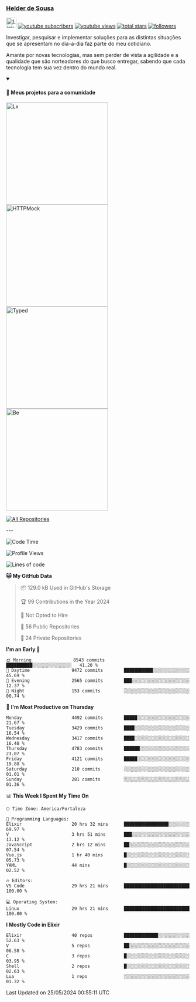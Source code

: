 <p align="left">
<a href="https://github.com/andridus">
    <h3>Helder de Sousa</h3></a>
</p>


<p align="left">
 <a href="https://linkedin.com/in/helder-de-sousa">
    <img height="28px" alt="Linkedin" title="Helder de Sousa" src="https://img.shields.io/badge/-linkedin-blue?style=flat-square&logo=Linkedin&logoColor=white&link=https://www.linkedin.com/in/helder-de-sousa""/></a>
  <a href="https://www.youtube.com/@vocedesenvolvedor?sub_confirmation=1">
    <img alt="youtube subscribers" title="Inscreva-se no canal Você, desenvolvedor" src="https://custom-icon-badges.demolab.com/youtube/channel/subscribers/UCh-qOj_p5CY_AfuR7fEYbwA?color=%23E05D44&label=V0CÊ,%20 DESENVOLVEDOR&logo=video&logoColor=white&style=for-the-badge&labelColor=CE4630""/></a>
  <a href="https://www.youtube.com/@vocedesenvolvedor">
    <img alt="youtube views" title="YouTube Visualizações" src="https://custom-icon-badges.demolab.com/youtube/channel/views/UCh-qOj_p5CY_AfuR7fEYbwA?color=%23E1AD0E&logo=video&logoColor=white&style=for-the-badge&labelColor=C79600"/></a>
  <a href="https://github.com/andridus?tab=repositories&sort=stargazers">
    <img alt="total stars" title="Total de Estrelas no GitHub" src="https://custom-icon-badges.demolab.com/github/stars/andridus?color=55960c&style=for-the-badge&labelColor=488207&logo=star"/></a>
  <a href="https://github.com/andridus?tab=followers">
    <img alt="followers" title="Siga-me on Github" src="https://custom-icon-badges.demolab.com/github/followers/andridus?color=236ad3&labelColor=1155ba&style=for-the-badge&logo=person-add&label=Follow&logoColor=white"/></a>
</p>

<p align="left">
 Investigar, pesquisar e implementar soluções para as distintas situações que se apresentam no dia-a-dia faz parte do meu cotidiano.

Amante por novas tecnologias, mas sem perder de vista a agilidade e a qualidade que são norteadores do que busco entregar, sabendo que cada tecnologia tem sua vez dentro do mundo real.
</p>


<details open>
  <summary><h4>📘 Meus projetos para a comunidade</h4></summary>

  <p align="left">
    <a href="https://github.com/andridus/lx"><img width="278" src="https://denvercoder1-github-readme-stats.vercel.app/api/pin/?username=andridus&repo=lx&theme=default&show_icons=true" alt="Lx"></a>
    <a href="https://github.com/andridus/httpmock"><img width="278" src="https://denvercoder1-github-readme-stats.vercel.app/api/pin/?username=andridus&repo=httpmock&theme=default&show_icons=true" alt="HTTPMock"></a>
    <a href="https://github.com/andridus/typed"><img width="278" src="https://denvercoder1-github-readme-stats.vercel.app/api/pin/?username=andridus&repo=typed&theme=default&show_icons=true" alt="Typed"></a>
    <a href="https://github.com/andridus/bee"><img width="278" src="https://denvercoder1-github-readme-stats.vercel.app/api/pin/?username=andridus&repo=bee&theme=default&show_icons=true" alt="Be"></a>

  </p>

  <a href="https://github.com/andridus?tab=repositories&sort=stargazers"><img alt="All Repositories" title="All Repositories" src="https://custom-icon-badges.demolab.com/badge/-Clique%20aqui%20para%20todos%20os%20meus%20repos-efefef?style=for-the-badge&logoColor=black&logo=repo"/></a>
</details>
---

<!--START_SECTION:waka-->
![Code Time](http://img.shields.io/badge/Code%20Time-1%2C892%20hrs%2043%20mins-blue)

![Profile Views](http://img.shields.io/badge/Profile%20Views-3-blue)

![Lines of code](https://img.shields.io/badge/From%20Hello%20World%20I%27ve%20Written-8.0%20million%20lines%20of%20code-blue)

**🐱 My GitHub Data** 

> 📦 129.0 kB Used in GitHub's Storage 
 > 
> 🏆 99 Contributions in the Year 2024
 > 
> 🚫 Not Opted to Hire
 > 
> 📜 56 Public Repositories 
 > 
> 🔑 24 Private Repositories 
 > 
**I'm an Early 🐤** 

```text
🌞 Morning                8543 commits        ██████████░░░░░░░░░░░░░░░   41.20 % 
🌆 Daytime                9472 commits        ███████████░░░░░░░░░░░░░░   45.69 % 
🌃 Evening                2565 commits        ███░░░░░░░░░░░░░░░░░░░░░░   12.37 % 
🌙 Night                  153 commits         ░░░░░░░░░░░░░░░░░░░░░░░░░   00.74 % 
```
📅 **I'm Most Productive on Thursday** 

```text
Monday                   4492 commits        █████░░░░░░░░░░░░░░░░░░░░   21.67 % 
Tuesday                  3429 commits        ████░░░░░░░░░░░░░░░░░░░░░   16.54 % 
Wednesday                3417 commits        ████░░░░░░░░░░░░░░░░░░░░░   16.48 % 
Thursday                 4783 commits        ██████░░░░░░░░░░░░░░░░░░░   23.07 % 
Friday                   4121 commits        █████░░░░░░░░░░░░░░░░░░░░   19.88 % 
Saturday                 210 commits         ░░░░░░░░░░░░░░░░░░░░░░░░░   01.01 % 
Sunday                   281 commits         ░░░░░░░░░░░░░░░░░░░░░░░░░   01.36 % 
```


📊 **This Week I Spent My Time On** 

```text
🕑︎ Time Zone: America/Fortaleza

💬 Programming Languages: 
Elixir                   20 hrs 32 mins      █████████████████░░░░░░░░   69.97 % 
V                        3 hrs 51 mins       ███░░░░░░░░░░░░░░░░░░░░░░   13.12 % 
JavaScript               2 hrs 12 mins       ██░░░░░░░░░░░░░░░░░░░░░░░   07.54 % 
Vue.js                   1 hr 40 mins        █░░░░░░░░░░░░░░░░░░░░░░░░   05.73 % 
YAML                     44 mins             █░░░░░░░░░░░░░░░░░░░░░░░░   02.52 % 

🔥 Editors: 
VS Code                  29 hrs 21 mins      █████████████████████████   100.00 % 

💻 Operating System: 
Linux                    29 hrs 21 mins      █████████████████████████   100.00 % 
```

**I Mostly Code in Elixir** 

```text
Elixir                   40 repos            █████████████░░░░░░░░░░░░   52.63 % 
V                        5 repos             ██░░░░░░░░░░░░░░░░░░░░░░░   06.58 % 
C                        3 repos             █░░░░░░░░░░░░░░░░░░░░░░░░   03.95 % 
Shell                    2 repos             █░░░░░░░░░░░░░░░░░░░░░░░░   02.63 % 
Lua                      1 repo              ░░░░░░░░░░░░░░░░░░░░░░░░░   01.32 % 
```




 Last Updated on 25/05/2024 00:55:11 UTC
<!--END_SECTION:waka-->
